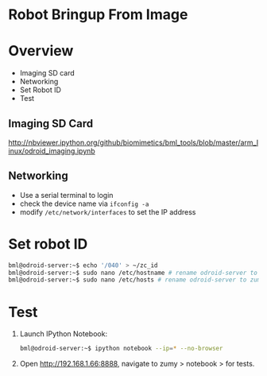 Robot Bringup From Image
========================

# Overview
* Imaging SD card
* Networking
* Set Robot ID
* Test

## Imaging SD Card
http://nbviewer.ipython.org/github/biomimetics/bml_tools/blob/master/arm_linux/odroid_imaging.ipynb

## Networking
* Use a serial terminal to login
* check the device name via `ifconfig -a`
* modify `/etc/network/interfaces` to set the IP address

# Set robot ID
```sh
bml@odroid-server:~$ echo '/040' > ~/zc_id
bml@odroid-server:~$ sudo nano /etc/hostname # rename odroid-server to zumy040
bml@odroid-server:~$ sudo nano /etc/hosts # rename odroid-server to zumy040
```

# Test
1. Launch IPython Notebook:
    ```sh
    bml@odroid-server:~$ ipython notebook --ip=* --no-browser
    ```

2. Open http://192.168.1.66:8888, navigate to zumy > notebook > for tests.

